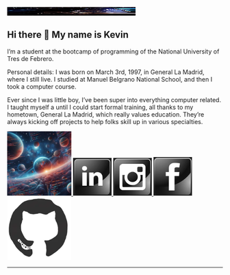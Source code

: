 
<img src="/image/largo.jpg" width="300" height="20"/>

<h2> Hi there 👋 My name is Kevin </h2>

I’m a student at the bootcamp of programming of the National University of Tres de Febrero.

Personal details: I was born on March 3rd, 1997, in General La Madrid, where I still live. I studied at Manuel Belgrano National School, and then I took a computer course.

Ever since I was little boy, I’ve been super into everything computer related. I taught myself a until I could start formal training, all thanks to my hometown, General La Madrid, which really values education. They’re always kicking off projects to help folks skill up in various specialties.

<img src="/image/OIG4.jpg" width="150"/><a href="https://www.linkedin.com/in/kevin-bustos/">
<img width="90" length="90" src="https://github.com/kevinbustosk2/kevinbustosk2/blob/main/image/Screenshot_2.png"></a><a href="https://www.instagram.com/kevink2b2/">
<img width="90" length="90" src="https://github.com/kevinbustosk2/kevinbustosk2/blob/main/image/Screenshot_1.png"></a><a href="https://www.facebook.com/kevinbustosk">
<img width="90" length="90" src="https://github.com/kevinbustosk2/kevinbustosk2/blob/main/image/Screenshot_3.png"></a><img src="/gif/200.webp" width="150"/>

----------------------------------------------------------------------------------------------------------------

  


  

  
 

